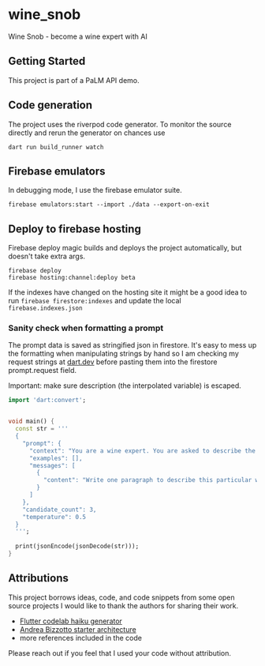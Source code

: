 # wine_snob

Wine Snob - become a wine expert with AI

## Getting Started

This project is part of a PaLM API demo.

## Code generation

The project uses the riverpod code generator. To monitor the source directly and rerun the generator
on chances use

```shell
dart run build_runner watch 
```

## Firebase emulators

In debugging mode, I use the firebase emulator suite.

```shell
firebase emulators:start --import ./data --export-on-exit
```

## Deploy to firebase hosting

Firebase deploy magic builds and deploys the project automatically, but doesn't take extra args.

```shell
firebase deploy
firebase hosting:channel:deploy beta
```

If the indexes have changed on the hosting site it might be a good idea to
run `firebase firestore:indexes` and update the local `firebase.indexes.json`

### Sanity check when formatting a prompt

The prompt data is saved as stringified json in firestore. It's easy to mess up the formatting when
manipulating strings by hand so I am checking my request strings at [dart.dev](https://dart.dev/) before pasting them
into the firestore prompt.request field.

Important: make sure description (the interpolated variable) is escaped.

```dart
import 'dart:convert';


void main() {
  const str = '''
  {
    "prompt": {
      "context": "You are a wine expert. You are asked to describe the style and aroma of a particular wine.",
      "examples": [],
      "messages": [
        {
          "content": "Write one paragraph to describe this particular wine: \${description}"
        }
      ]
    },
    "candidate_count": 3,
    "temperature": 0.5
  }
  ''';
  
  print(jsonEncode(jsonDecode(str)));
}
```

## Attributions

This project borrows ideas, code, and code snippets from some open source projects I would like to
thank the authors for sharing their work.

* [Flutter codelab haiku generator](https://github.com/flutter/codelabs/tree/main/haiku_generator)
* [Andrea Bizzotto starter architecture](https://github.com/bizz84/starter_architecture_flutter_firebase/tree/master)
* more references included in the code

Please reach out if you feel that I used your code without attribution.